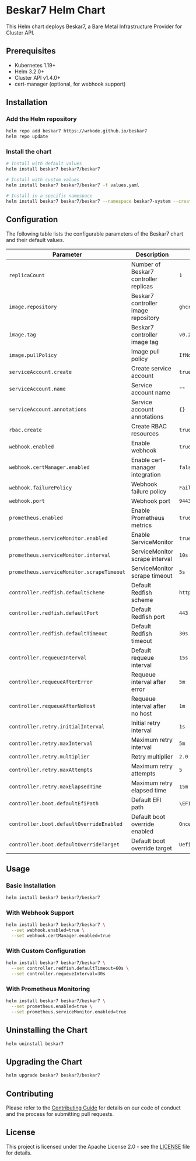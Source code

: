 # Beskar7 Helm Chart

This Helm chart deploys Beskar7, a Bare Metal Infrastructure Provider for Cluster API.

## Prerequisites

- Kubernetes 1.19+
- Helm 3.2.0+
- Cluster API v1.4.0+
- cert-manager (optional, for webhook support)

## Installation

### Add the Helm repository

```bash
helm repo add beskar7 https://wrkode.github.io/beskar7
helm repo update
```

### Install the chart

```bash
# Install with default values
helm install beskar7 beskar7/beskar7

# Install with custom values
helm install beskar7 beskar7/beskar7 -f values.yaml

# Install in a specific namespace
helm install beskar7 beskar7/beskar7 --namespace beskar7-system --create-namespace
```

## Configuration

The following table lists the configurable parameters of the Beskar7 chart and their default values.

| Parameter | Description | Default |
|-----------|-------------|---------|
| `replicaCount` | Number of Beskar7 controller replicas | `1` |
| `image.repository` | Beskar7 controller image repository | `ghcr.io/wrkode/beskar7` |
| `image.tag` | Beskar7 controller image tag | `v0.2.0` |
| `image.pullPolicy` | Image pull policy | `IfNotPresent` |
| `serviceAccount.create` | Create service account | `true` |
| `serviceAccount.name` | Service account name | `""` |
| `serviceAccount.annotations` | Service account annotations | `{}` |
| `rbac.create` | Create RBAC resources | `true` |
| `webhook.enabled` | Enable webhook | `true` |
| `webhook.certManager.enabled` | Enable cert-manager integration | `false` |
| `webhook.failurePolicy` | Webhook failure policy | `Fail` |
| `webhook.port` | Webhook port | `9443` |
| `prometheus.enabled` | Enable Prometheus metrics | `true` |
| `prometheus.serviceMonitor.enabled` | Enable ServiceMonitor | `true` |
| `prometheus.serviceMonitor.interval` | ServiceMonitor scrape interval | `10s` |
| `prometheus.serviceMonitor.scrapeTimeout` | ServiceMonitor scrape timeout | `5s` |
| `controller.redfish.defaultScheme` | Default Redfish scheme | `https` |
| `controller.redfish.defaultPort` | Default Redfish port | `443` |
| `controller.redfish.defaultTimeout` | Default Redfish timeout | `30s` |
| `controller.requeueInterval` | Default requeue interval | `15s` |
| `controller.requeueAfterError` | Requeue interval after error | `5m` |
| `controller.requeueAfterNoHost` | Requeue interval after no host | `1m` |
| `controller.retry.initialInterval` | Initial retry interval | `1s` |
| `controller.retry.maxInterval` | Maximum retry interval | `5m` |
| `controller.retry.multiplier` | Retry multiplier | `2.0` |
| `controller.retry.maxAttempts` | Maximum retry attempts | `5` |
| `controller.retry.maxElapsedTime` | Maximum retry elapsed time | `15m` |
| `controller.boot.defaultEfiPath` | Default EFI path | `\EFI\BOOT\BOOTX64.EFI` |
| `controller.boot.defaultOverrideEnabled` | Default boot override enabled | `Once` |
| `controller.boot.defaultOverrideTarget` | Default boot override target | `UefiTarget` |

## Usage

### Basic Installation

```bash
helm install beskar7 beskar7/beskar7
```

### With Webhook Support

```bash
helm install beskar7 beskar7/beskar7 \
  --set webhook.enabled=true \
  --set webhook.certManager.enabled=true
```

### With Custom Configuration

```bash
helm install beskar7 beskar7/beskar7 \
  --set controller.redfish.defaultTimeout=60s \
  --set controller.requeueInterval=30s
```

### With Prometheus Monitoring

```bash
helm install beskar7 beskar7/beskar7 \
  --set prometheus.enabled=true \
  --set prometheus.serviceMonitor.enabled=true
```

## Uninstalling the Chart

```bash
helm uninstall beskar7
```

## Upgrading the Chart

```bash
helm upgrade beskar7 beskar7/beskar7
```

## Contributing

Please refer to the [Contributing Guide](../../CONTRIBUTING.md) for details on our code of conduct and the process for submitting pull requests.

## License

This project is licensed under the Apache License 2.0 - see the [LICENSE](../../LICENSE) file for details. 